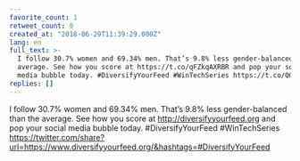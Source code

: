 ```yaml
---
favorite_count: 1
retweet_count: 0
created_at: "2018-06-29T11:39:29.000Z"
lang: en
full_text: >-
  I follow 30.7% women and 69.34% men. That’s 9.8% less gender-balanced than the
  average. See how you score at https://t.co/qFZkqAXRBR and pop your social
  media bubble today. #DiversifyYourFeed #WinTechSeries https://t.co/QGj0KLKumk
replies: []
---
```


I follow 30.7% women and 69.34% men. That’s 9.8% less gender-balanced than the
average. See how you score at <http://diversifyyourfeed.org> and pop your social
media bubble today. #DiversifyYourFeed #WinTechSeries
<https://twitter.com/share?url=https://www.diversifyyourfeed.org/&hashtags=#DiversifyYourFeed>

